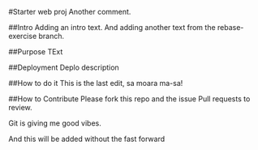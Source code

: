 #Starter web proj
Another comment.

##Intro
Adding an intro text. And adding another text from the rebase-exercise branch.

##Purpose
TExt

##Deployment
Deplo description 

##How to do it
This is the last edit, sa moara ma-sa!

##How to Contribute
Please fork this repo and the issue Pull requests to review.

Git is giving me good vibes.

And this will be added without the fast forward
